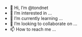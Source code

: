 - 👋 Hi, I’m @tondnet
- 👀 I’m interested in ...
- 🌱 I’m currently learning ...
- 💞️ I’m looking to collaborate on ...
- 📫 How to reach me ...

<!---
tondnet/tondnet is a ✨ special ✨ repository because its `README.md` (this file) appears on your GitHub profile.
You can click the Preview link to take a look at your changes.
--->
